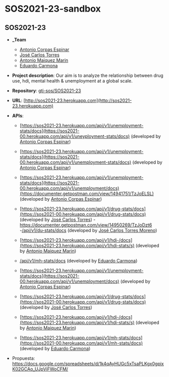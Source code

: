 # SOS2021-23-sandbox
## SOS2021-23

- **_Team**
  - [Antonio Corpas Espinar](https://github.com/ace58)
  - [José Carlos Torres](https://github.com/secaasecas)
  - [Antonio Maiquez Marin](https://github.com/Jackman97)
  - [Eduardo Carmona](https://github.com/Beelthazad)
- **Project description**: Our aim is to analyze the relationship between drug use, hdi, mental health & unemployment at a global scale.
- **Repository**: [gti-sos/SOS2021-23](https://github.com/gti-sos/SOS2021-23)
- **URL**: [http://sos2021-23.herokuapp.com](http://sos2021-23.herokuapp.com)
-  **APIs**:
    - [https://sos2021-23.herokuapp.com/api/v1/unemployment-stats/docs](https://sos2021-00.herokuapp.com/api/v1/uneyployment-stats/docs) (developed by [Antonio Corpas Espinar](https://github.com/ace58))

    - [https://sos2021-23.herokuapp.com/api/v1/unemployment-stats/docs](https://sos2021-00.herokuapp.com/api/v1/unemployment-stats/docs) (developed by [Antonio Corpas Espinar](https://github.com/ace58))

    - [https://sos2021-23.herokuapp.com/api/v1/unemployment-stats/docs](https://sos2021-00.herokuapp.com/api/v1/unemployment/docs)(https://documenter.getpostman.com/view/14941751/TzJoELSL) (developed by [Antonio Corpas Espinar](https://github.com/ace58))
    - [https://sos2021-23.herokuapp.com/api/v1/drug-stats/docs](https://sos2021-00.herokuapp.com/api/v1/drug-stats/docs) (developed by [José Carlos Torres](https://github.com/secaasecas))
	-https://documenter.getpostman.com/view/14950269/TzJoDzt6
	-[/api/v1/du-stats/docs](https://documenter.getpostman.com/view/14950269/TzJoDzt6) (developed by [José Carlos Torres Moreno](https://github.com/secaasecas))
    - [https://sos2021-23.herokuapp.com/api/v1/hdi-/docs](https://sos2021-23.herokuapp.com/api/v1/hdi-stats/s) (developed by [Antonio Maiquez Marin](https://github.com/Jackman97))
    - [/api/v1/mh-stats/docs](https://documenter.getpostman.com/view/14943559/TzJoDfQ5) (developed by [Eduardo Carmona](https://github.com/Beelthazad))
    - [https://sos2021-23.herokuapp.com/api/v1/unemployment-stats/docs](https://sos2021-00.herokuapp.com/api/v1/unemployment/docs) (developed by [Antonio Corpas Espinar](https://github.com/ace58))
    - [https://sos2021-23.herokuapp.com/api/v1/drug-stats/docs](https://sos2021-00.herokuapp.com/api/v1/drug-stats/docs) (developed by [José Carlos Torres](https://github.com/secaasecas))
    - [https://sos2021-23.herokuapp.com/api/v1/hdi-/docs](https://sos2021-23.herokuapp.com/api/v1/hdi-stats/s) (developed by [Antonio Maiquez Marin](https://github.com/Jackman97))
    - [https://sos2021-23.herokuapp.com/api/v1/mh-stats/docs](https://sos2021-00.herokuapp.com/api/v1/mh-stats/docs) (developed by [Eduardo Carmona](https://github.com/Beelthazad))


- Propuesta: https://docs.google.com/spreadsheets/d/1k4qAyHUGc5xTsaPLKgx0gpixK02GCAo_UJpViFWoCFM/
